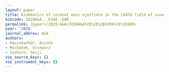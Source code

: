 ```yaml
---
layout: paper
title: Kinematics of coronal mass ejections in the LASCO field of view
bibcode: 2020A&A...639A..68R
permalink: /papers/2020/A&A/2020A&A%2E%2E%2E639A%2E%2E68R/
year: '2020'
journal_abbrev: A&A
authors:
- Ravishankar, Anitha
- Michałek, Grzegorz
- Yashiro, Seiji
vso_source_keys: {}
vso_instrument_keys: {}
---
```

